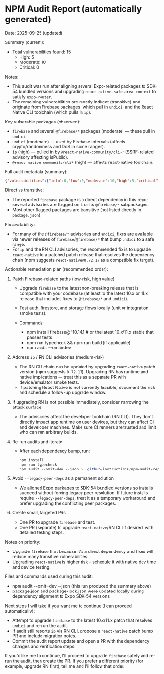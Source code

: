 # NPM Audit Report (automatically generated)

Date: 2025-09-25 (updated)

Summary (current):

- Total vulnerabilities found: 15
  - High: 5
  - Moderate: 10
  - Critical: 0

Notes:

- This audit was run after aligning several Expo-related packages to SDK-54 bundled versions and upgrading `react-native-safe-area-context` to satisfy `expo-router`.
- The remaining vulnerabilities are mostly indirect (transitive) and originate from Firebase packages (which pull in `undici`) and the React Native CLI toolchain (which pulls in `ip`).

Key vulnerable packages (observed):

- `firebase` and several `@firebase/*` packages (moderate) — these pull in `undici`.
- `undici` (moderate) — used by Firebase internals (affects crypto/randomness and DoS in some ranges).
- `ip` (high) — pulled in by `@react-native-community/cli-*` (SSRF-related advisory affecting isPublic).
- `@react-native-community/cli*` (high) — affects react-native toolchain.

Full audit metadata (summary):

```json
{"vulnerabilities":{"info":0,"low":0,"moderate":10,"high":5,"critical":0,"total":15},"dependencies":{"prod":1220,"dev":2,"optional":12,"peer":32,"peerOptional":0,"total":1265}}
```

Direct vs transitive:

- The reported `firebase` package is a direct dependency in this repo; several advisories are flagged on it or its `@firebase/*` subpackages.
- Most other flagged packages are transitive (not listed directly in `package.json`).

Fix availability:

- For many of the `@firebase/*` advisories and `undici`, fixes are available via newer releases of `firebase`/`@firebase/*` that bump `undici` to a safe range.
- For `ip` and the RN CLI advisories, the recommended fix is to upgrade `react-native` to a patched patch release that resolves the dependency chain (npm suggests `react-native@0.72.17` as a compatible fix target).

Actionable remediation plan (recommended order):

1) Patch Firebase-related paths (low-risk, high value)
   - Upgrade `firebase` to the latest non-breaking release that is compatible with your codebase (at least to the latest 10.x or 11.x release that includes fixes to `@firebase/*` and `undici`).
   - Test auth, firestore, and storage flows locally (unit or integration smoke tests).
   - Commands:

     - npm install firebase@^10.14.1 # or the latest 10.x/11.x stable that passes tests
     - npm run typecheck && npm run build (if applicable)
     - npm audit --omit=dev

2) Address `ip` / RN CLI advisories (medium-risk)
   - The RN CLI chain can be updated by upgrading `react-native` patch version (npm suggests `0.72.17`). Upgrading RN has runtime and native implications — treat this as a separate PR with device/emulator smoke tests.
   - If patching React Native is not currently feasible, document the risk and schedule a follow-up upgrade window.

3) If upgrading RN is not possible immediately, consider narrowing the attack surface
   - The advisories affect the developer toolchain (RN CLI). They don't directly impact app runtime on user devices, but they can affect CI and developer machines. Make sure CI runners are trusted and limit who can run arbitrary builds.

4) Re-run audits and iterate
   - After each dependency bump, run:

     ```powershell
     npm install
     npm run typecheck
     npm audit --omit=dev --json > .github/instructions/npm-audit-report-latest.json
     ```

5) Avoid `--legacy-peer-deps` as a permanent solution
   - We aligned Expo packages to SDK-54 bundled versions so installs succeed without forcing legacy peer resolution. If future installs require `--legacy-peer-deps`, treat it as a temporary workaround and prefer upgrading the conflicting peer packages.

6) Create small, targeted PRs
   - One PR to upgrade `firebase` and test.
   - One PR (separate) to upgrade `react-native`/RN CLI if desired, with detailed testing steps.

Notes on priority:

- Upgrade `firebase` first because it's a direct dependency and fixes will reduce many transitive vulnerabilities.
- Upgrading `react-native` is higher risk - schedule it with native dev time and device testing.

Files and commands used during this audit:

- npm audit --omit=dev --json (this run produced the summary above)
- package.json and package-lock.json were updated locally during dependency alignment to Expo SDK-54 versions

Next steps I will take if you want me to continue (I can proceed automatically):

- Attempt to upgrade `firebase` to the latest 10.x/11.x patch that resolves `undici` and re-run the audit.
- If audit still reports `ip` via RN CLI, propose a `react-native` patch bump PR and include migration notes.
- Commit the audit report update and open a PR with the dependency changes and verification steps.

If you'd like me to continue, I'll proceed to upgrade `firebase` safely and re-run the audit, then create the PR. If you prefer a different priority (for example, upgrade RN first), tell me and I'll follow that order.

